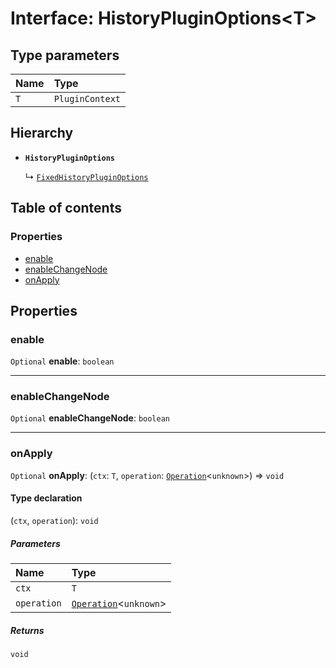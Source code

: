 # Interface: HistoryPluginOptions\<T>

## Type parameters

| Name | Type |
| :------ | :------ |
| `T` | `PluginContext` |

## Hierarchy

* **`HistoryPluginOptions`**

  ↳ [`FixedHistoryPluginOptions`](/en/auto-docs/fixed-history-plugin/interfaces/FixedHistoryPluginOptions.md)

## Table of contents

### Properties

* [enable](/en/auto-docs/fixed-history-plugin/interfaces/HistoryPluginOptions.md#enable)
* [enableChangeNode](/en/auto-docs/fixed-history-plugin/interfaces/HistoryPluginOptions.md#enablechangenode)
* [onApply](/en/auto-docs/fixed-history-plugin/interfaces/HistoryPluginOptions.md#onapply)

## Properties

### enable

`Optional` **enable**: `boolean`

***

### enableChangeNode

`Optional` **enableChangeNode**: `boolean`

***

### onApply

`Optional` **onApply**: (`ctx`: `T`, `operation`: [`Operation`](/en/auto-docs/fixed-history-plugin/interfaces/Operation.md)<`unknown`>) => `void`

#### Type declaration

(`ctx`, `operation`): `void`

##### Parameters

| Name | Type |
| :------ | :------ |
| `ctx` | `T` |
| `operation` | [`Operation`](/en/auto-docs/fixed-history-plugin/interfaces/Operation.md)<`unknown`> |

##### Returns

`void`
